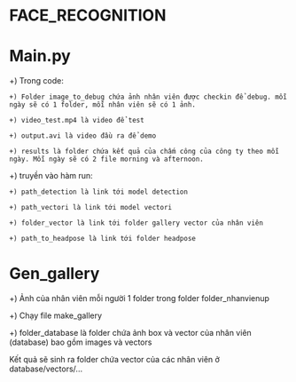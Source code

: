 # FACE_RECOGNITION

# Main.py

+) Trong code: 

    +) Folder image_to_debug chứa ảnh nhân viên được checkin để debug. mỗi ngày sẽ có 1 folder, mỗi nhân viên sẽ có 1 ảnh.

    +) video_test.mp4 là video để test

    +) output.avi là video đầu ra để demo

    +) results là folder chứa kết quả của chấm công của công ty theo mỗi ngày. Mỗi ngày sẽ có 2 file morning và afternoon.

+) truyền vào hàm run:

    +) path_detection là link tới model detection

    +) path_vectori là link tới model vectori

    +) folder_vector là link tới folder gallery vector của nhân viên

    +) path_to_headpose là link tới folder headpose


# Gen_gallery

+) Ảnh của nhân viên mỗi người 1 folder trong folder folder_nhanvienup

+) Chạy file make_gallery

+) folder_database là folder chứa ảnh box và vector của nhân viên (database) bao gồm images và vectors

Kết quả sẽ sinh ra folder chứa vector của các nhân viên ở database/vectors/...